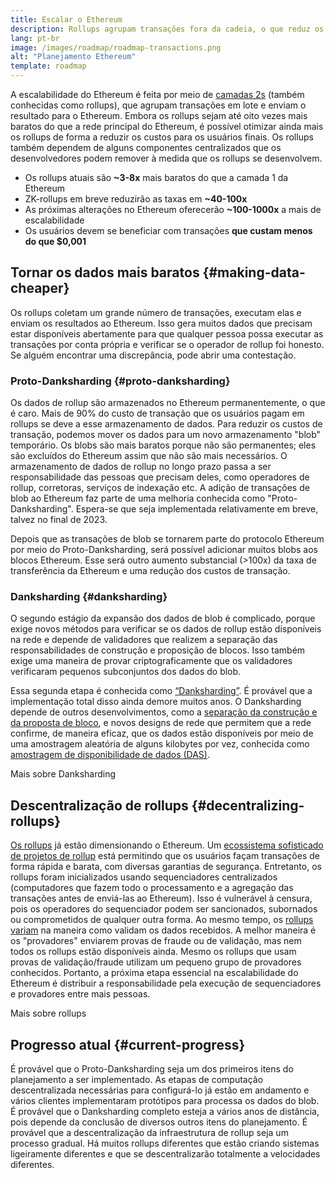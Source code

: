 ```yaml
---
title: Escalar o Ethereum
description: Rollups agrupam transações fora da cadeia, o que reduz os custos para o usuário. Entretanto, a maneira como rollups usam os dados atualmente é muito cara, o que limita a acessibilidade das transações. Proto-Danksharding corrige isso.
lang: pt-br
image: /images/roadmap/roadmap-transactions.png
alt: "Planejamento Ethereum"
template: roadmap
---
```


A escalabilidade do Ethereum é feita por meio de [camadas 2s](/layer-2/#rollups) (também conhecidas como rollups), que agrupam transações em lote e enviam o resultado para o Ethereum. Embora os rollups sejam até oito vezes mais baratos do que a rede principal do Ethereum, é possível otimizar ainda mais os rollups de forma a reduzir os custos para os usuários finais. Os rollups também dependem de alguns componentes centralizados que os desenvolvedores podem remover à medida que os rollups se desenvolvem.

<InfoBanner mb={8} title="Custos de transação">
  <ul style={{ marginBottom: 0 }}>
    <li>Os rollups atuais são <strong>~3-8x</strong> mais baratos do que a camada 1 da Ethereum</li>
    <li>ZK-rollups em breve reduzirão as taxas em <strong>~40-100x</strong></li>
    <li>As próximas alterações no Ethereum oferecerão <strong>~100-1000x</strong> a mais de escalabilidade</li>
    <li style={{ marginBottom: 0 }}>Os usuários devem se beneficiar com transações <strong>que custam menos do que $0,001</strong></li>
  </ul>
</InfoBanner>

## Tornar os dados mais baratos {#making-data-cheaper}

Os rollups coletam um grande número de transações, executam elas e enviam os resultados ao Ethereum. Isso gera muitos dados que precisam estar disponíveis abertamente para que qualquer pessoa possa executar as transações por conta própria e verificar se o operador de rollup foi honesto. Se alguém encontrar uma discrepância, pode abrir uma contestação.

### Proto-Danksharding {#proto-danksharding}

Os dados de rollup são armazenados no Ethereum permanentemente, o que é caro. Mais de 90% do custo de transação que os usuários pagam em rollups se deve a esse armazenamento de dados. Para reduzir os custos de transação, podemos mover os dados para um novo armazenamento "blob" temporário. Os blobs são mais baratos porque não são permanentes; eles são excluídos do Ethereum assim que não são mais necessários. O armazenamento de dados de rollup no longo prazo passa a ser responsabilidade das pessoas que precisam deles, como operadores de rollup, corretoras, serviços de indexação etc. A adição de transações de blob ao Ethereum faz parte de uma melhoria conhecida como "Proto-Danksharding". Espera-se que seja implementada relativamente em breve, talvez no final de 2023.

Depois que as transações de blob se tornarem parte do protocolo Ethereum por meio do Proto-Danksharding, será possível adicionar muitos blobs aos blocos Ethereum. Esse será outro aumento substancial (>100x) da taxa de transferência da Ethereum e uma redução dos custos de transação.

### Danksharding {#danksharding}

O segundo estágio da expansão dos dados de blob é complicado, porque exige novos métodos para verificar se os dados de rollup estão disponíveis na rede e depende de validadores que realizem a separação das responsabilidades de construção e proposição de blocos. Isso também exige uma maneira de provar criptograficamente que os validadores verificaram pequenos subconjuntos dos dados do blob.

Essa segunda etapa é conhecida como [“Danksharding”](/roadmap/danksharding/). É provável que a implementação total disso ainda demore muitos anos. O Danksharding depende de outros desenvolvimentos, como a [separação da construção e da proposta de bloco](/roadmap/pbs), e novos designs de rede que permitem que a rede confirme, de maneira eficaz, que os dados estão disponíveis por meio de uma amostragem aleatória de alguns kilobytes por vez, conhecida como [amostragem de disponibilidade de dados (DAS)](/developers/docs/data-availability).

<ButtonLink variant="outline-color" href="/roadmap/danksharding/">Mais sobre Danksharding</ButtonLink>

## Descentralização de rollups {#decentralizing-rollups}

[Os rollups](/layer-2) já estão dimensionando o Ethereum. Um [ecossistema sofisticado de projetos de rollup](https://l2beat.com/scaling/tvl) está permitindo que os usuários façam transações de forma rápida e barata, com diversas garantias de segurança. Entretanto, os rollups foram inicializados usando sequenciadores centralizados (computadores que fazem todo o processamento e a agregação das transações antes de enviá-las ao Ethereum). Isso é vulnerável à censura, pois os operadores do sequenciador podem ser sancionados, subornados ou comprometidos de qualquer outra forma. Ao mesmo tempo, os [rollups variam](https://l2beat.com) na maneira como validam os dados recebidos. A melhor maneira é os "provadores" enviarem provas de fraude ou de validação, mas nem todos os rollups estão disponíveis ainda. Mesmo os rollups que usam provas de validação/fraude utilizam um pequeno grupo de provadores conhecidos. Portanto, a próxima etapa essencial na escalabilidade do Ethereum é distribuir a responsabilidade pela execução de sequenciadores e provadores entre mais pessoas.

<ButtonLink variant="outline-color" href="/developers/docs/scaling/">Mais sobre rollups</ButtonLink>

## Progresso atual {#current-progress}

É provável que o Proto-Danksharding seja um dos primeiros itens do planejamento a ser implementado. As etapas de computação descentralizada necessárias para configurá-lo já estão em andamento e vários clientes implementaram protótipos para processa os dados do blob. É provável que o Danksharding completo esteja a vários anos de distância, pois depende da conclusão de diversos outros itens do planejamento. É provável que a descentralização da infraestrutura de rollup seja um processo gradual. Há muitos rollups diferentes que estão criando sistemas ligeiramente diferentes e que se descentralizarão totalmente a velocidades diferentes.
